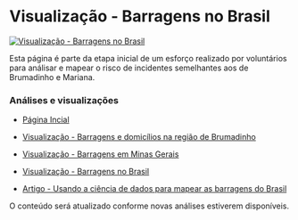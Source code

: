 # Visualização - Barragens no Brasil #

[![Visualização - Barragens no Brasil](https://raw.githubusercontent.com/edumagol/Analise-Mapemaneto-Risco-Barragems-Brasil/master/Dataviz/Barragens_Macro_Brasil.png)](https://raw.githubusercontent.com/edumagol/Analise-Mapemaneto-Risco-Barragems-Brasil/master/Dataviz/Barragens_Macro_Brasil.png)

Esta página é parte da etapa inicial de um esforço realizado por voluntários para análisar e mapear o risco de incidentes semelhantes aos de Brumadinho e Mariana.

### Análises e visualizações ###

* [ Página Incial ]( https://data4industry.github.io )

* [ Visualização - Barragens e domicílios na região de Brumadinho ]( https://data4industry.github.io/barragens_brumadinho )

* [ Visualização - Barragens em Minas Gerais ]( https://data4industry.github.io/barragens_mg )

* [ Visualização - Barragens no Brasil ]( https://data4industry.github.io/barragens_brasil )

* [ Artigo - Usando a ciência de dados para mapear as barragens do Brasil ]( https://cappra.com.br/2019/02/19/ciencia-dados-barragens/ )

O conteúdo será atualizado conforme novas análises estiverem disponíveis.


